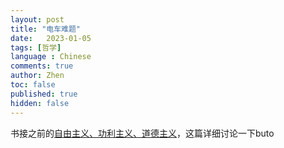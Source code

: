 ```yaml
---
layout: post
title: "电车难题"
date:   2023-01-05
tags: [哲学]
language : Chinese
comments: true
author: Zhen
toc: false
published: true
hidden: false
---
```

书接之前的[自由主义、功利主义、道德主义](/自由主义、功利主义、道德主义)，这篇详细讨论一下buto
<!--stackedit_data:
eyJoaXN0b3J5IjpbLTExMjAyNDA4MDgsLTYzNTg3NjI4XX0=
-->